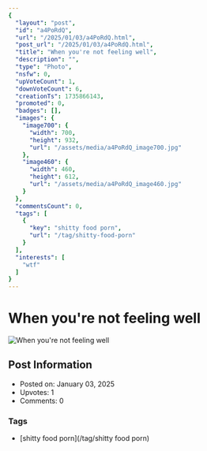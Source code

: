 ```yaml
---
{
  "layout": "post",
  "id": "a4PoRdQ",
  "url": "/2025/01/03/a4PoRdQ.html",
  "post_url": "/2025/01/03/a4PoRdQ.html",
  "title": "When you're not feeling well",
  "description": "",
  "type": "Photo",
  "nsfw": 0,
  "upVoteCount": 1,
  "downVoteCount": 6,
  "creationTs": 1735866143,
  "promoted": 0,
  "badges": [],
  "images": {
    "image700": {
      "width": 700,
      "height": 932,
      "url": "/assets/media/a4PoRdQ_image700.jpg"
    },
    "image460": {
      "width": 460,
      "height": 612,
      "url": "/assets/media/a4PoRdQ_image460.jpg"
    }
  },
  "commentsCount": 0,
  "tags": [
    {
      "key": "shitty food porn",
      "url": "/tag/shitty-food-porn"
    }
  ],
  "interests": [
    "wtf"
  ]
}
---
```


# When you're not feeling well

![When you're not feeling well](/assets/media/a4PoRdQ_image700.jpg)

## Post Information

- Posted on: January 03, 2025
- Upvotes: 1
- Comments: 0

### Tags

- [shitty food porn](/tag/shitty food porn)
